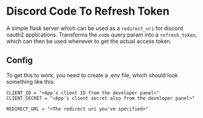 # Discord Code To Refresh Token

A simple flask server which can be used as a `redirect_uri` for discord oauth2 applications. Transforms the `code` query param into a `refresh_token`, which can then be used whenever to get the actual access token.

## Config

To get this to work, you need to create a .env file, which should look something like this:

```env
CLIENT_ID = "<App's client ID from the developer panel>"
CLIENT_SECRET = "<App's client secret also from the developer panel>"

REDIRECT_URL = "<The redirect uri you've specified>"
```